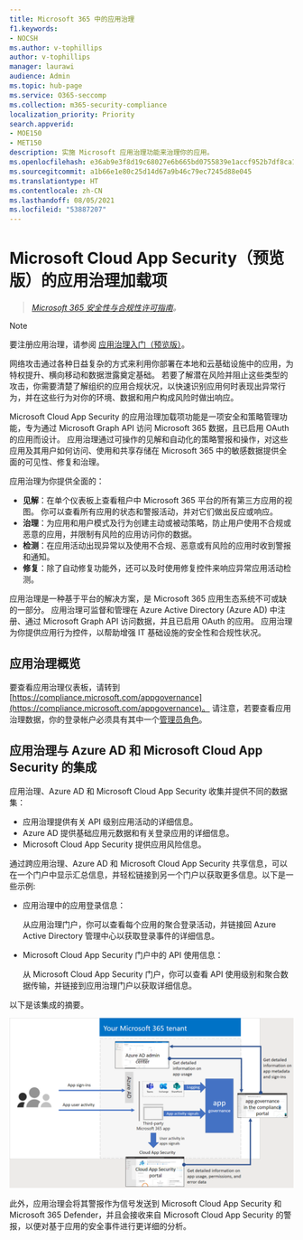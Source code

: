 ```yaml
---
title: Microsoft 365 中的应用治理
f1.keywords:
- NOCSH
ms.author: v-tophillips
author: v-tophillips
manager: laurawi
audience: Admin
ms.topic: hub-page
ms.service: O365-seccomp
ms.collection: m365-security-compliance
localization_priority: Priority
search.appverid:
- MOE150
- MET150
description: 实施 Microsoft 应用治理功能来治理你的应用。
ms.openlocfilehash: e36ab9e3f8d19c68027e6b665bd0755839e1accf952b7df8ca1fe1694c0a8bae
ms.sourcegitcommit: a1b66e1e80c25d14d67a9b46c79ec7245d88e045
ms.translationtype: HT
ms.contentlocale: zh-CN
ms.lasthandoff: 08/05/2021
ms.locfileid: "53887207"
---
```

# <a name="app-governance-add-on-to-microsoft-cloud-app-security-in-preview"></a>Microsoft Cloud App Security（预览版）的应用治理加载项

>*[Microsoft 365 安全性与合规性许可指南](https://aka.ms/ComplianceSD)。*

> [!NOTE]
> 要注册应用治理，请参阅 [应用治理入门（预览版）](app-governance-get-started.md#add-app-governance-to-your-microsoft-365-account)。

网络攻击通过各种日益复杂的方式来利用你部署在本地和云基础设施中的应用，为特权提升、横向移动和数据泄露奠定基础。 若要了解潜在风险并阻止这些类型的攻击，你需要清楚了解组织的应用合规状况，以快速识别应用何时表现出异常行为，并在这些行为对你的环境、数据和用户构成风险时做出响应。

Microsoft Cloud App Security 的应用治理加载项功能是一项安全和策略管理功能，专为通过 Microsoft Graph API 访问 Microsoft 365 数据，且已启用 OAuth 的应用而设计。 应用治理通过可操作的见解和自动化的策略警报和操作，对这些应用及其用户如何访问、使用和共享存储在 Microsoft 365 中的敏感数据提供全面的可见性、修复和治理。

<!--
The scale of ongoing cybersecurity incidents affecting large enterprises and smaller businesses highlights the dangers of supply chain attacks and the need to strengthen the security and compliance posture of every organization. Accelerated cloud adoption with Microsoft 365 and its rich application ecosystem are constantly growing. Attackers are gaining organizational footholds through applications because:

- Users are typically unaware of the risks when consenting to the use of applications. 
- App developers and independent software vendors (ISVs) do not yet have Security Development Lifecycle (SDL) best practices in place to address attacker techniques.
-->

应用治理为你提供全面的：

- **见解**：在单个仪表板上查看租户中 Microsoft 365 平台的所有第三方应用的视图。 你可以查看所有应用的状态和警报活动，并对它们做出反应或响应。
- **治理**：为应用和用户模式及行为创建主动或被动策略，防止用户使用不合规或恶意的应用，并限制有风险的应用访问你的数据。
- **检测**：在应用活动出现异常以及使用不合规、恶意或有风险的应用时收到警报和通知。
- **修复**：除了自动修复功能外，还可以及时使用修复控件来响应异常应用活动检测。

应用治理是一种基于平台的解决方案，是 Microsoft 365 应用生态系统不可或缺的一部分。 应用治理可监督和管理在 Azure Active Directory (Azure AD) 中注册、通过 Microsoft Graph API 访问数据，并且已启用 OAuth 的应用。 应用治理为你提供应用行为控件，以帮助增强 IT 基础设施的安全性和合规性状况。

## <a name="a-first-glimpse-at-app-governance"></a>应用治理概览

要查看应用治理仪表板，请转到 [https://compliance.microsoft.com/appgovernance](https://compliance.microsoft.com/appgovernance)。 请注意，若要查看应用治理数据，你的登录帐户必须具有其中一个[管理员角色](app-governance-get-started.md#administrator-roles)。

## <a name="app-governance-integration-with-azure-ad-and-microsoft-cloud-app-security"></a>应用治理与 Azure AD 和 Microsoft Cloud App Security 的集成

应用治理、Azure AD 和 Microsoft Cloud App Security 收集并提供不同的数据集：

- 应用治理提供有关 API 级别应用活动的详细信息。
- Azure AD 提供基础应用元数据和有关登录应用的详细信息。
- Microsoft Cloud App Security 提供应用风险信息。

通过跨应用治理、Azure AD 和 Microsoft Cloud App Security 共享信息，可以在一个门户中显示汇总信息，并轻松链接到另一个门户以获取更多信息。以下是一些示例:

- 应用治理中的应用登录信息：

  从应用治理门户，你可以查看每个应用的聚合登录活动，并链接回 Azure Active Directory 管理中心以获取登录事件的详细信息。

<!--
- App API usage information in the Azure Active Directory admin center:

  From the Azure Active Directory admin center, you can see the aggregated app usage information and link to the app governance portal for the details of app usage.
-->
- Microsoft Cloud App Security 门户中的 API 使用信息：

  从 Microsoft Cloud App Security 门户，你可以查看 API 使用级别和聚合数据传输，并链接到应用治理门户以获取详细信息。

以下是该集成的摘要。

![应用治理与 Azure AD 和 Microsoft Cloud App Security 的集成](..\media\manage-app-protection-governance\mapg-integration.png)

此外，应用治理会将其警报作为信号发送到 Microsoft Cloud App Security 和 Microsoft 365 Defender，并且会接收来自 Microsoft Cloud App Security 的警报，以便对基于应用的安全事件进行更详细的分析。

<!--
Integration of alerts with MCAS and M365 Defender
Azure AD IP detections in progress to surface in M365 Defender

## Integration with Azure AD

**Feedback from Anand:** We should add some details on how MAPG works with M365 Defender (previously MTP). Also, we should highlight the integration with MCAS and AAD.

Key cross-reference resources:

- [What is application management in Azure Active Directory](https://docs.microsoft.com/azure/active-directory/manage-apps/what-is-application-management)
- [Common application management scenarios for Azure Active Directory (especially scenarios 3-4)](https://docs.microsoft.com/cloud-app-security/monitor-alerts)
- [Azure Active Directory Identity Governance documentation](https://docs.microsoft.com/azure/active-directory/governance/)
- [Managing access to apps using Azure AD](https://docs.microsoft.com/azure/active-directory/manage-apps/what-is-access-management)

## Integration with Microsoft Cloud App Security

Key cross-reference resources:

- [Cloud App Security anomaly detection alerts investigation guide](https://docs.microsoft.com/cloud-app-security/investigate-anomaly-alerts#unusual-addition-of-credentials-to-an-oauth-app)
- [Monitor alerts raised in Cloud App Security](https://docs.microsoft.com/cloud-app-security/monitor-alerts)
- [Control which third-party cloud OAuth apps get permissions](https://docs.microsoft.com/cloud-app-security/manage-app-permissions)

-->
